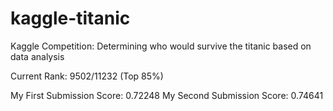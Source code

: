 # kaggle-titanic
Kaggle Competition: Determining who would survive the titanic based on data analysis

Current Rank: 9502/11232 (Top 85%)

My First Submission Score: 0.72248
My Second Submission Score: 0.74641 


